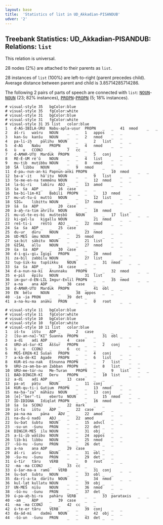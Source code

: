 ```yaml
---
layout: base
title:  'Statistics of list in UD_Akkadian-PISANDUB'
udver: '2'
---
```


## Treebank Statistics: UD_Akkadian-PISANDUB: Relations: `list`

This relation is universal.

28 nodes (2%) are attached to their parents as `list`.

28 instances of `list` (100%) are left-to-right (parent precedes child).
Average distance between parent and child is 3.85714285714286.

The following 2 pairs of parts of speech are connected with `list`: <tt><a href="akk_pisandub-pos-NOUN.html">NOUN</a></tt>-<tt><a href="akk_pisandub-pos-NOUN.html">NOUN</a></tt> (23; 82% instances), <tt><a href="akk_pisandub-pos-PROPN.html">PROPN</a></tt>-<tt><a href="akk_pisandub-pos-PROPN.html">PROPN</a></tt> (5; 18% instances).


~~~ conllu
# visual-style 35	bgColor:blue
# visual-style 35	fgColor:white
# visual-style 31	bgColor:blue
# visual-style 31	fgColor:white
# visual-style 31 35 list	color:blue
1	d-AG-IBILA-ÙRU	Nabu-apla-uṣur	PROPN	_	_	41	nmod	_	_
2	áš-ri	wašru	NOUN	_	_	1	appos	_	_
3	kan-šu	kanšu	NOUN	_	_	2	nmod	_	_
4	pa-li-iḫ	pālihu	NOUN	_	_	2	list	_	_
5	d-AG	Nabu	PROPN	_	_	4	nmod	_	_
6	ù	u	CCONJ	_	_	7	cc	_	_
7	d-AMAR-UTU	Marduk	PROPN	_	_	5	conj	_	_
8	RE-É-UM	rēʾû	NOUN	_	_	4	list	_	_
9	mu-ṭib	muṭibbu	NOUN	_	_	8	nmod	_	_
10	ŠÀ	libbu	NOUN	_	_	9	nmod	_	_
11	d-pa₄-nun-an-ki	Papnun-anki	PROPN	_	_	10	nmod	_	_
12	ḫa-aʾ-iṭ	hāʾiṭu	NOUN	_	_	9	list	_	_
13	te-me-en-na	temmēnu	NOUN	_	_	12	nmod	_	_
14	la-bi-ri	labīru	ADJ	_	_	13	amod	_	_
15	ša	ša	ADP	_	_	16	case	_	_
16	ba-bi-lim-KI	Babili	PROPN	_	_	13	nmod	_	_
17	mu-ut-tu-ú	muttû	NOUN	_	_	12	list	_	_
18	SIG₄	libittu	NOUN	_	_	17	nmod	_	_
19	šá	ša	ADP	_	_	20	case	_	_
20	à-aḫ-ra-tim	ahrītu	NOUN	_	_	18	nmod	_	_
21	mu-uš-te-eṣ-bi	mušteṣbû	NOUN	_	_	17	list	_	_
22	ki-gal-lu	kigallu	NOUN	_	_	21	nmod	_	_
23	reš-ti-i	rēštû	ADJ	_	_	22	nmod	_	_
24	ša	ša	ADP	_	_	25	case	_	_
25	du-ur	dūru	NOUN	_	_	23	nmod	_	_
26	UD-MEŠ	ūmu	NOUN	_	_	25	nmod	_	_
27	ṣa-bit	ṣābitu	NOUN	_	_	21	list	_	_
28	GIŠAL	allu	NOUN	_	_	27	nmod	_	_
29	ša	ša	ADP	_	_	30	case	_	_
30	d-i-gi₄-gi₄	Igigi	PROPN	_	_	28	nmod	_	_
31	za-bil	zabbilu	NOUN	_	_	27	list	_	_
32	tup-šik-ku	tupšikku	NOUN	_	_	31	nmod	_	_
33	ša	ša	ADP	_	_	34	case	_	_
34	d-a-nun-na-ki	Anunnaku	PROPN	_	_	32	nmod	_	_
35	e-piš	ēpišu	NOUN	_	_	31	list	_	_
36	im-gur-d-EN-LÍL	Imgur-Enlil	PROPN	_	_	35	nmod	_	_
37	a-na	ana	ADP	_	_	38	case	_	_
38	d-AMAR-UTU	Marduk	PROPN	_	_	41	obl	_	_
39	EN	bēlu	NOUN	_	_	38	appos	_	_
40	-ia	-ia	PRON	_	_	39	det	_	_
41	a-na-ku-ma	anāku	PRON	_	_	0	root	_	_

~~~


~~~ conllu
# visual-style 11	bgColor:blue
# visual-style 11	fgColor:white
# visual-style 10	bgColor:blue
# visual-style 10	fgColor:white
# visual-style 10 11 list	color:blue
1	iš-tu	ištu	ADP	_	_	2	case	_	_
2	[šu-an-na]-⸢KI⸣	Šuanna	PROPN	_	_	31	obl	_	_
3	a-di	adi	ADP	_	_	4	case	_	_
4	URU-aš-šur-KI	Aššur	PROPN	_	_	2	conj	_	_
5	ù	u	CCONJ	_	_	6	cc	_	_
6	MÙŠ-EREN-KI	Šušan	PROPN	_	_	4	conj	_	_
7	a-kà-dè-KI	Agade	PROPN	_	_	6	list	_	_
8	KUR-èš-nu-nak	Ešnunna	PROPN	_	_	7	list	_	_
9	URU-za-am-ba-an	Zabban	PROPN	_	_	8	list	_	_
10	URU-me-túr-nu	Me-Turan	PROPN	_	_	9	list	_	_
11	BÀD-DINGIR-KI	Deru	PROPN	_	_	10	list	_	_
12	a-di	adi	ADP	_	_	13	case	_	_
13	pa-aṭ	pāṭu	NOUN	_	_	11	conj	_	_
14	KUR-qu-ti-i	Gutium	PROPN	_	_	13	nmod	_	_
15	ma-ḫa-⸢za⸣	māhāzu	NOUN	_	_	13	conj	_	_
16	[e]-⸢ber⸣-ti	ebertu	NOUN	_	_	15	nmod	_	_
17	ÍD-IDIGNA	Idiqlat	PROPN	_	_	16	nmod	_	_
18	ša	ša	SCONJ	_	_	22	mark	_	_
19	iš-tu	ištu	ADP	_	_	22	case	_	_
20	pa-na-ma	pāna	ADV	_	_	22	amod	_	_
21	na-du-ú	nadû	ADJ	_	_	22	amod	_	_
22	šu-bat	šubtu	NOUN	_	_	15	advcl	_	_
23	-su-un	-šunu	PRON	_	_	22	det	_	_
24	DINGIR-MEŠ	ilu	NOUN	_	_	31	obj	_	_
25	a-ši-ib	wāšibu	NOUN	_	_	24	appos	_	_
26	lìb-bi	libbu	NOUN	_	_	25	nmod	_	_
27	-šú-nu	-šunu	PRON	_	_	26	det	_	_
28	a-na	ana	ADP	_	_	29	case	_	_
29	áš-ri	ašru	NOUN	_	_	31	obl	_	_
30	-šu-nu	-šunu	PRON	_	_	29	det	_	_
31	ú-tir	târu	VERB	_	_	0	root	_	_
32	-ma	-ma	CCONJ	_	_	33	cc	_	_
33	ú-šar-ma-a	ramû	VERB	_	_	31	conj	_	_
34	šu-bat	šubtu	NOUN	_	_	33	obl	_	_
35	da-rí-a-ta	dārītu	NOUN	_	_	34	nmod	_	_
36	kul-lat	kullatu	NOUN	_	_	39	obj	_	_
37	UN-MEŠ	nišu	NOUN	_	_	36	nmod	_	_
38	-šú-nu	-šunu	PRON	_	_	37	det	_	_
39	ú-pa-aḫ-ḫi-ra	pahāru	VERB	_	_	33	parataxis	_	_
40	-am	_	ADP	_	_	39	case	_	_
41	-ma	-ma	CCONJ	_	_	42	cc	_	_
42	ú-te-er	târu	VERB	_	_	39	conj	_	_
43	da-ád-mi	dadmū	NOUN	_	_	42	obj	_	_
44	-šú-un	-šunu	PRON	_	_	43	det	_	_

~~~


